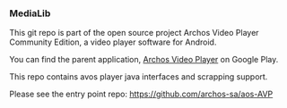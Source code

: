 ### MediaLib

This git repo is part of the open source project Archos Video Player Community Edition, 
a video player software for Android.

You can find the parent application, 
[Archos Video Player](https://play.google.com/store/apps/details?id=com.archos.mediacenter.video) 
on Google Play. 

This repo contains avos player java interfaces and scrapping support.

Please see the entry point repo: https://github.com/archos-sa/aos-AVP

